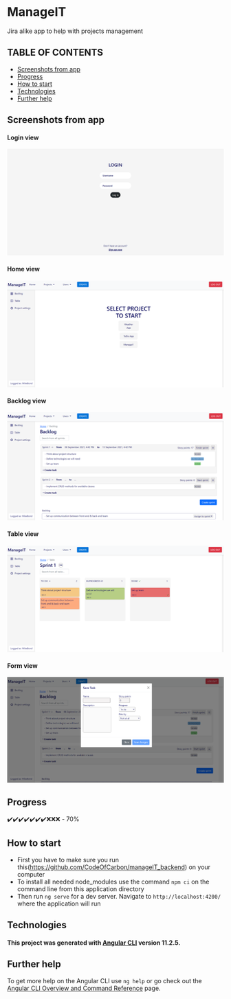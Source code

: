 # ManageIT

Jira alike app to help with projects management

## TABLE OF CONTENTS

* [Screenshots from app](#screenshots-from-app)
* [Progress](#progress)
* [How to start](#how-to-start)
* [Technologies](#technologies)
* [Further help](#further-help)

## Screenshots from app 

 #### Login view
![Alt text](./src/assets/img/login-view.PNG)

#### Home view
![Alt text](./src/assets/img/home-page-view.PNG)

#### Backlog view
![Alt text](./src/assets/img/backlog-view.PNG)

#### Table view
![Alt text](./src/assets/img/table-view.PNG)
#### Form view
![Alt text](./src/assets/img/form-view.PNG)

## Progress 

:heavy_check_mark::heavy_check_mark::heavy_check_mark::heavy_check_mark::heavy_check_mark::heavy_check_mark::heavy_check_mark::x::x::x: - 70%

## How to start 

 * First you have to make sure you run this(https://github.com/CodeOfCarbon/manageIT_backend) on your computer
 * To install all needed node_modules use the command `npm ci` on the command line from this application directory
 * Then run `ng serve` for a dev server. Navigate to `http://localhost:4200/` where the application will run

 ## Technologies 

#### This project was generated with [Angular CLI](https://github.com/angular/angular-cli) version 11.2.5.
 
## Further help

To get more help on the Angular CLI use `ng help` or go check out the [Angular CLI Overview and Command Reference](https://angular.io/cli) page.
